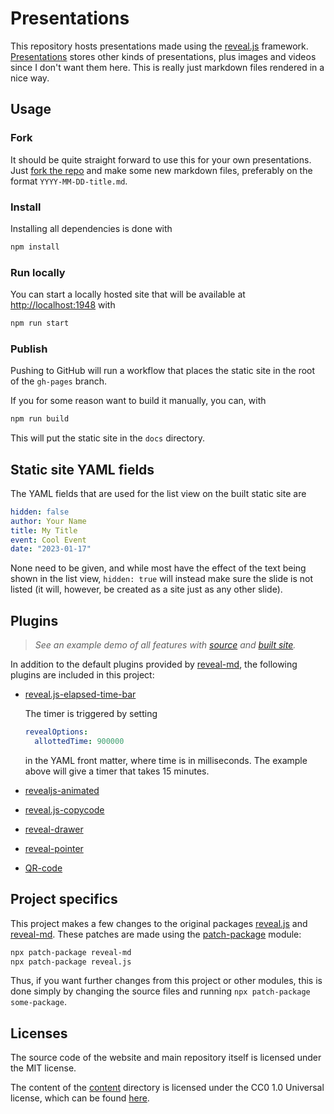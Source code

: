 # Presentations

This repository hosts presentations made using the [reveal.js] framework.
[Presentations] stores other kinds of presentations, plus images and videos since I
don't want them here. This is really just markdown files rendered in a nice way.

## Usage

### Fork

It should be quite straight forward to use this for your own presentations. Just
[fork the repo] and make some new markdown files, preferably on the format
`YYYY-MM-DD-title.md`.

### Install

Installing all dependencies is done with

```bash
npm install
```

### Run locally

You can start a locally hosted site that will be available at
[http://localhost:1948](http://localhost:1948) with

```bash
npm run start
```

### Publish

Pushing to GitHub will run a workflow that places the static site in the root of the
`gh-pages` branch.

If you for some reason want to build it manually, you can, with

```bash
npm run build
```

This will put the static site in the `docs` directory.

## Static site YAML fields

The YAML fields that are used for the list view on the built static site are

```yaml
hidden: false
author: Your Name
title: My Title
event: Cool Event
date: "2023-01-17"
```

None need to be given, and while most have the effect of the text being shown in the
list view, `hidden: true` will instead make sure the slide is not listed (it will,
however, be created as a site just as any other slide).

## Plugins

> _See an example demo of all features with [source] and [built site]._

In addition to the default plugins provided by [reveal-md], the following plugins are
included in this project:

- [reveal.js-elapsed-time-bar]

  The timer is triggered by setting

  ```yaml
  revealOptions:
    allottedTime: 900000
  ```

  in the YAML front matter, where time is in milliseconds. The example above will give a
  timer that takes 15 minutes.

- [revealjs-animated]

- [reveal.js-copycode]

- [reveal-drawer]

- [reveal-pointer]
- [QR-code]

## Project specifics

This project makes a few changes to the original packages [reveal.js] and [reveal-md].
These patches are made using the [patch-package] module:

```bash
npx patch-package reveal-md
npx patch-package reveal.js
```

Thus, if you want further changes from this project or other modules, this is done
simply by changing the source files and running `npx patch-package some-package`.

## Licenses

The source code of the website and main repository itself is licensed under the MIT
license.

The content of the [content](./content) directory is licensed under the CC0 1.0
Universal license, which can be found [here](./content/LICENSE).

[fork the repo]: https://github.com/engeir/slides/fork
[patch-package]: https://www.npmjs.com/package/patch-package
[presentations]: https://github.com/engeir/presentations
[reveal-drawer]: https://github.com/burnpiro/reveal-drawer
[reveal-md]: https://github.com/webpro/reveal-md
[reveal-pointer]: https://github.com/burnpiro/reveal-pointer
[reveal.js-copycode]: https://github.com/Martinomagnifico/reveal.js-copycode
[reveal.js-elapsed-time-bar]: https://github.com/tkrkt/reveal.js-elapsed-time-bar
[reveal.js]: https://revealjs.com
[revealjs-animated]: https://github.com/rogeralmeida/revealjs-animated
[QR-code]: https://github.com/bitjson/qr-code
[source]: https://github.com/engeir/slides/blob/main/content/2022-02-08-demo.md?plain=1
[built site]: https://slides.eirikenger.xyz/2022-02-08-demo.html
